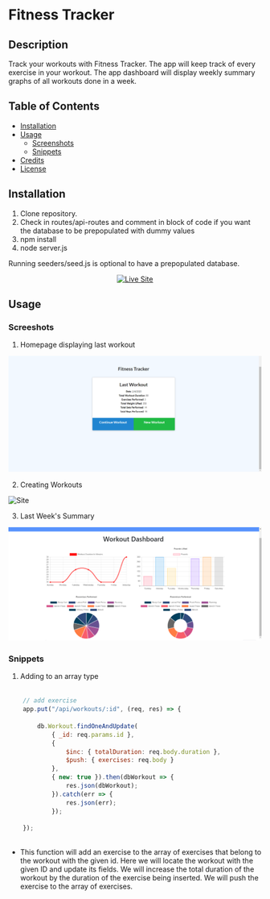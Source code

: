 # Fitness Tracker

## Description

Track your workouts with Fitness Tracker. The app will keep track of every exercise in your workout. The app dashboard will display weekly summary graphs of all workouts done in a week.

## Table of Contents

* [Installation](#installation)
* [Usage](#usage)
    * [Screenshots](#screenshots)
    * [Snippets](#snippets)
* [Credits](#credits)
* [License](#license)

## Installation

1. Clone repository. 
2. Check in routes/api-routes and comment in block of code if you want the database to be prepopulated with dummy values
3. npm install
4. node server.js

Running seeders/seed.js is optional to have a prepopulated database.

<p align="center">
    <a href="https://track-your-fitness.herokuapp.com/"><img src="https://img.shields.io/badge/-👉 See Live Site-success?style=for-the-badge"  alt="Live Site" /></a>
</p>


## Usage

### Screeshots

1. Homepage displaying last workout

![Site](public/assets/homepage.png)

2. Creating Workouts

![Site](public/assets/live.gif)


3. Last Week's Summary

![Site](public/assets/dash.png)

### Snippets


1. Adding to an array type

```javascript

    // add exercise
    app.put("/api/workouts/:id", (req, res) => {

        db.Workout.findOneAndUpdate(
            { _id: req.params.id },
            {
                $inc: { totalDuration: req.body.duration },
                $push: { exercises: req.body }
            },
            { new: true }).then(dbWorkout => {
                res.json(dbWorkout);
            }).catch(err => {
                res.json(err);
            });

    });
    
```
* This function will add an exercise to the array of exercises that belong to the workout with the given id. Here we will locate the workout with the given ID and update its fields. We will increase the total duration of the workout by the duration of the exercise being inserted. We will push the exercise to the array of exercises.


